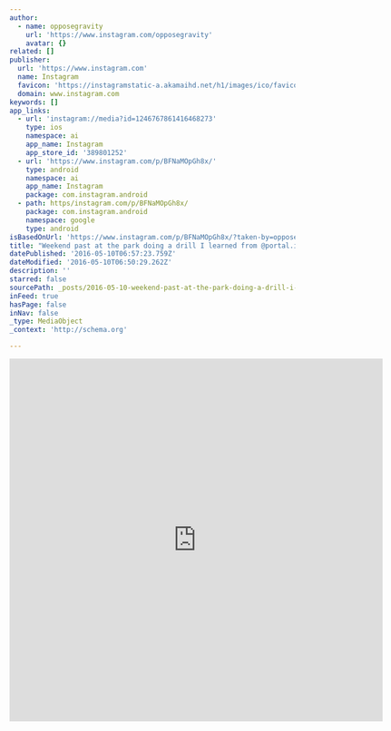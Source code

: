 ```yaml
---
author:
  - name: opposegravity
    url: 'https://www.instagram.com/opposegravity'
    avatar: {}
related: []
publisher:
  url: 'https://www.instagram.com'
  name: Instagram
  favicon: 'https://instagramstatic-a.akamaihd.net/h1/images/ico/favicon.ico/7cdab0872b15.ico'
  domain: www.instagram.com
keywords: []
app_links:
  - url: 'instagram://media?id=1246767861416468273'
    type: ios
    namespace: ai
    app_name: Instagram
    app_store_id: '389801252'
  - url: 'https://www.instagram.com/p/BFNaMOpGh8x/'
    type: android
    namespace: ai
    app_name: Instagram
    package: com.instagram.android
  - path: https/instagram.com/p/BFNaMOpGh8x/
    package: com.instagram.android
    namespace: google
    type: android
isBasedOnUrl: 'https://www.instagram.com/p/BFNaMOpGh8x/?taken-by=opposegravity'
title: "Weekend past at the park doing a drill I learned from @portal.ido 2016 movement camp that will have your legs on \uD83D\uDCA5! #opposegravity #movementculture #bodyweighttraining #legday #movementismedicine #legs #igfitness"
datePublished: '2016-05-10T06:57:23.759Z'
dateModified: '2016-05-10T06:50:29.262Z'
description: ''
starred: false
sourcePath: _posts/2016-05-10-weekend-past-at-the-park-doing-a-drill-i-learned-from-porta.md
inFeed: true
hasPage: false
inNav: false
_type: MediaObject
_context: 'http://schema.org'

---
```

<iframe src="https://cdn.embedly.com/widgets/media.html?src=http%3A%2F%2Fscontent.cdninstagram.com%2Ft50.2886-16%2F13201552_989423944438216_1898341881_n.mp4&amp;src_secure=1&amp;url=https%3A%2F%2Fwww.instagram.com%2Fp%2FBFNaMOpGh8x%2F&amp;image=https%3A%2F%2Fscontent.cdninstagram.com%2Ft51.2885-15%2Fe15%2F13129963_1711126845771651_2048938652_n.jpg%3Fig_cache_key%3DMTI0Njc2Nzg2MTQxNjQ2ODI3Mw%253D%253D.2&amp;key=b7d04c9b404c499eba89ee7072e1c4f7&amp;type=video%2Fmp4&amp;schema=instagram" width="658" height="640" scrolling="no" frameborder="0" allowfullscreen="" style=""></iframe>